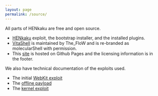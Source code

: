 ```yaml
---
layout: page
permalink: /source/
---
```


All parts of HENkaku are free and open source. 

  * [HENkaku](https://github.com/henkaku/henkaku) exploit, the bootstrap installer, and the installed plugins.
  * [VitaShell](https://github.com/TheOfficialFloW/VitaShell) is maintained by The_FloW and is re-branded as molecularShell with permission.
  * This [site](https://github.com/henkaku/henkaku.github.io) is hosted on Github Pages and the licensing information is in the footer.

We also have technical documentation of the exploits used.

  * The initial [WebKit exploit](https://blog.xyz.is/2016/webkit-360.html)
  * The [offline payload](https://blog.xyz.is/2016/henkaku-offline-installer.html)
  * The [kernel exploit](https://blog.xyz.is/2016/vita-netps-ioctl.html)
